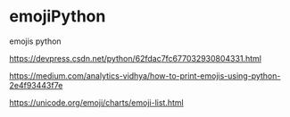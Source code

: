 # emojiPython
emojis python


https://devpress.csdn.net/python/62fdac7fc677032930804331.html

https://medium.com/analytics-vidhya/how-to-print-emojis-using-python-2e4f93443f7e

https://unicode.org/emoji/charts/emoji-list.html
